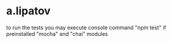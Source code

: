 # a.lipatov
to run the tests you may execute console command "npm test" if preinstalled "mocha" and "chai" modules